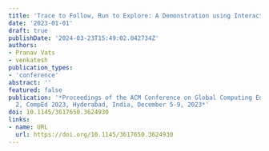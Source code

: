 ```yaml
---
title: 'Trace to Follow, Run to Explore: A Demonstration using Interactive Sorting'
date: '2023-01-01'
draft: true
publishDate: '2024-03-23T15:49:02.042734Z'
authors:
- Pranav Vats
- venkatesh
publication_types:
- 'conference'
abstract: ''
featured: false
publication: '*Proceedings of the ACM Conference on Global Computing Education Vol
  2, CompEd 2023, Hyderabad, India, December 5-9, 2023*'
doi: 10.1145/3617650.3624930
links:
- name: URL
  url: https://doi.org/10.1145/3617650.3624930
---
```


